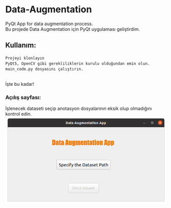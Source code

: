 # Data-Augmentation
PyQt App for data augmentation process. <br />
Bu projede Data Augmentation için PyQt uygulaması geliştirdim.

## Kullanım:
`Projeyi klonlayın`<br />
`PyQt5, OpenCV gibi gerekliliklerin kurulu olduğundan emin olun.`<br />
`main_code.py dosyasını çalıştırın.`

<br />
İşte bu kadar!
<br />

### Açılış sayfası:
İşlenecek dataseti seçip anotasyon dosyalarının eksik olup olmadığını kontrol edin.
![Gösterim](Readme-Images/0.png)
